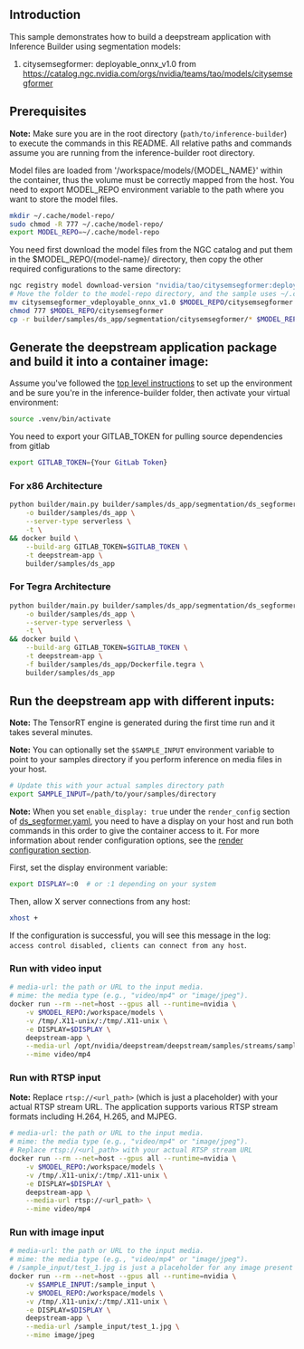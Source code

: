 ## Introduction

This sample demonstrates how to build a deepstream application with Inference Builder using segmentation models:
1. citysemsegformer: deployable_onnx_v1.0 from https://catalog.ngc.nvidia.com/orgs/nvidia/teams/tao/models/citysemsegformer

## Prerequisites

**Note:** Make sure you are in the root directory (`path/to/inference-builder`) to execute the commands in this README. All relative paths and commands assume you are running from the inference-builder root directory.

Model files are loaded from '/workspace/models/{MODEL_NAME}' within the container, thus the volume must be correctly mapped from the host.
You need to export MODEL_REPO environment variable to the path where you want to store the model files.

```bash
mkdir ~/.cache/model-repo/
sudo chmod -R 777 ~/.cache/model-repo/
export MODEL_REPO=~/.cache/model-repo
```

You need first download the model files from the NGC catalog and put them in the $MODEL_REPO/{model-name}/ directory, then copy the other required configurations to the same directory:

```bash
ngc registry model download-version "nvidia/tao/citysemsegformer:deployable_onnx_v1.0"
# Move the folder to the model-repo directory, and the sample uses ~/.cache/model-repo by default
mv citysemsegformer_vdeployable_onnx_v1.0 $MODEL_REPO/citysemsegformer
chmod 777 $MODEL_REPO/citysemsegformer
cp -r builder/samples/ds_app/segmentation/citysemsegformer/* $MODEL_REPO/citysemsegformer/
```

## Generate the deepstream application package and build it into a container image:

Assume you've followed the [top level instructions](../../../README.md#getting-started) to set up the environment and be sure you're in the inference-builder folder, then activate your virtual environment:

```bash
source .venv/bin/activate
```

You need to export your GITLAB_TOKEN for pulling source dependencies from gitlab

```bash
export GITLAB_TOKEN={Your GitLab Token}
```

### For x86 Architecture

```bash
python builder/main.py builder/samples/ds_app/segmentation/ds_segformer.yaml \
    -o builder/samples/ds_app \
    --server-type serverless \
    -t \
&& docker build \
    --build-arg GITLAB_TOKEN=$GITLAB_TOKEN \
    -t deepstream-app \
    builder/samples/ds_app
```

### For Tegra Architecture

```bash
python builder/main.py builder/samples/ds_app/segmentation/ds_segformer.yaml \
    -o builder/samples/ds_app \
    --server-type serverless \
    -t \
&& docker build \
    --build-arg GITLAB_TOKEN=$GITLAB_TOKEN \
    -t deepstream-app \
    -f builder/samples/ds_app/Dockerfile.tegra \
    builder/samples/ds_app
```

## Run the deepstream app with different inputs:

**Note:** The TensorRT engine is generated during the first time run and it takes several minutes.

**Note:** You can optionally set the `$SAMPLE_INPUT` environment variable to point to your samples directory if you perform inference on media files in your host.

```bash
# Update this with your actual samples directory path
export SAMPLE_INPUT=/path/to/your/samples/directory
```

**Note:** When you set `enable_display: true` under the `render_config` section of [ds_segformer.yaml](ds_segformer.yaml), you need to have a display on your host and run both commands in this order to give the container access to it. For more information about render configuration options, see the [render configuration section](../README.md#render-configuration).

First, set the display environment variable:
```bash
export DISPLAY=:0  # or :1 depending on your system
```

Then, allow X server connections from any host:
```bash
xhost +
```

If the configuration is successful, you will see this message in the log: `access control disabled, clients can connect from any host`.

### Run with video input

```bash
# media-url: the path or URL to the input media.
# mime: the media type (e.g., "video/mp4" or "image/jpeg").
docker run --rm --net=host --gpus all --runtime=nvidia \
    -v $MODEL_REPO:/workspace/models \
    -v /tmp/.X11-unix/:/tmp/.X11-unix \
    -e DISPLAY=$DISPLAY \
    deepstream-app \
    --media-url /opt/nvidia/deepstream/deepstream/samples/streams/sample_1080p_h264.mp4 \
    --mime video/mp4
```

### Run with RTSP input

**Note:** Replace `rtsp://<url_path>` (which is just a placeholder) with your actual RTSP stream URL. The application supports various RTSP stream formats including H.264, H.265, and MJPEG.

```bash
# media-url: the path or URL to the input media.
# mime: the media type (e.g., "video/mp4" or "image/jpeg").
# Replace rtsp://<url_path> with your actual RTSP stream URL
docker run --rm --net=host --gpus all --runtime=nvidia \
    -v $MODEL_REPO:/workspace/models \
    -v /tmp/.X11-unix/:/tmp/.X11-unix \
    -e DISPLAY=$DISPLAY \
    deepstream-app \
    --media-url rtsp://<url_path> \
    --mime video/mp4
```

### Run with image input

```bash
# media-url: the path or URL to the input media.
# mime: the media type (e.g., "video/mp4" or "image/jpeg").
# /sample_input/test_1.jpg is just a placeholder for any image present in $SAMPLE_INPUT directory
docker run --rm --net=host --gpus all --runtime=nvidia \
    -v $SAMPLE_INPUT:/sample_input \
    -v $MODEL_REPO:/workspace/models \
    -v /tmp/.X11-unix/:/tmp/.X11-unix \
    -e DISPLAY=$DISPLAY \
    deepstream-app \
    --media-url /sample_input/test_1.jpg \
    --mime image/jpeg
```